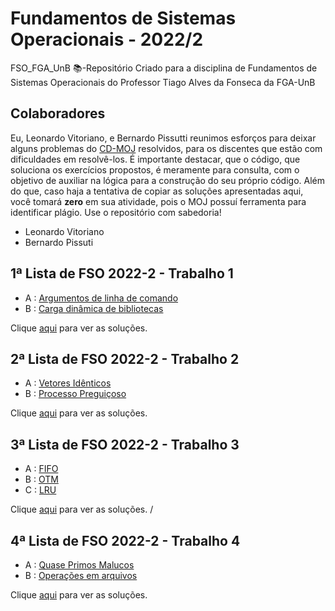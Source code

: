 # Fundamentos de Sistemas Operacionais - 2022/2

FSO_FGA_UnB 📚-Repositório Criado para a disciplina de Fundamentos de Sistemas Operacionais do Professor Tiago Alves da Fonseca da FGA-UnB

## Colaboradores 

Eu, Leonardo Vitoriano, e Bernardo Pissutti reunimos esforços para deixar alguns problemas do [CD-MOJ](https://moj.naquadah.com.br/cgi-bin/index.sh) resolvidos, para os discentes que estão com dificuldades em resolvê-los. É importante destacar, que o código, que soluciona os exercícios propostos, é meramente para consulta, com o objetivo de auxiliar na lógica para a construção do seu próprio código. Além do que, caso haja a tentativa de copiar as soluções apresentadas aqui, você tomará **zero** em sua atividade, pois o MOJ possuí ferramenta para identificar plágio. Use o repositório com sabedoria!

- Leonardo Vitoriano
- Bernardo Pissuti

## 1ª Lista de FSO 2022-2 - Trabalho 1

- A : [Argumentos de linha de comando](https://moj.naquadah.com.br/contests/ta_fso_ta_t1_2022_2/argc_argv.html)
- B : [Carga dinâmica de bibliotecas](https://moj.naquadah.com.br/contests/ta_fso_ta_t1_2022_2/dlfun.html)

Clique [aqui](https://github.com/leonardomilv3/FSO_FGA_UnB/tree/main/Lista_1) para ver as soluções.

## 2ª Lista de FSO 2022-2 - Trabalho 2

- A : [Vetores Idênticos](https://moj.naquadah.com.br/contests/ta_fso_ta_t2_2022_2/fso-vetoresidenticos.html)
- B : [Processo Preguiçoso](https://moj.naquadah.com.br/contests/ta_fso_ta_t2_2022_2/processo-preguicoso.html)

Clique [aqui](https://github.com/leonardomilv3/FSO_FGA_UnB/tree/main/Lista_2) para ver as soluções.

## 3ª Lista de FSO 2022-2 - Trabalho 3

- A : [FIFO](https://moj.naquadah.com.br/contests/ta_fso_ta_t3_2022_2/fso-substituipaginas-fifo.html)
- B : [OTM](https://moj.naquadah.com.br/contests/ta_fso_ta_t3_2022_2/fso-substituipaginas-otm.html)
- C : [LRU](https://moj.naquadah.com.br/contests/ta_fso_ta_t3_2022_2/fso-substituipaginas-lru.html)

Clique [aqui](https://github.com/leonardomilv3/FSO_FGA_UnB/tree/main/Lista_3) para ver as soluções.
/
## 4ª Lista de FSO 2022-2 - Trabalho 4

- A : [Quase Primos Malucos](https://moj.naquadah.com.br/contests/ta_fso_ta_t4_2022_2/quaseprimos-threads.html)
- B : [Operações em arquivos](https://moj.naquadah.com.br/contests/ta_fso_ta_t4_2022_2/samefile.html)


Clique [aqui](https://github.com/leonardomilv3/FSO_FGA_UnB/tree/main/Lista_4) para ver as soluções.
